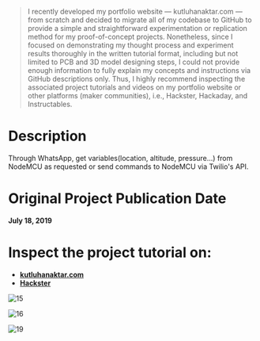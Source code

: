> I recently developed my portfolio website — kutluhanaktar.com — from scratch and decided to migrate all of my codebase to GitHub to provide a simple and straightforward experimentation or replication method for my proof-of-concept projects. Nonetheless, since I focused on demonstrating my thought process and experiment results thoroughly in the written tutorial format, including but not limited to PCB and 3D model designing steps, I could not provide enough information to fully explain my concepts and instructions via GitHub descriptions only. Thus, I highly recommend inspecting the associated project tutorials and videos on my portfolio website or other platforms (maker communities), i.e., Hackster, Hackaday, and Instructables.

# Description

Through WhatsApp, get variables(location, altitude, pressure...) from NodeMCU as requested or send commands to NodeMCU via Twilio's API.

# Original Project Publication Date

**July 18, 2019**

# Inspect the project tutorial on:

- **[kutluhanaktar.com](https://www.kutluhanaktar.com/projects/WhatsApp_Mapping_and_Weather_Forecast_Chat_Bot/)**
- **[Hackster](https://www.hackster.io/kutluhan-aktar/whatsapp-mapping-and-weather-forecast-chat-bot-6a9d39)**

![15](https://github.com/user-attachments/assets/4438b2c5-ec78-4954-b47e-6fd2f9e23911)

![16](https://github.com/user-attachments/assets/58b21427-4ada-4f6d-baba-b1e5ce76d314)


![19](https://github.com/user-attachments/assets/a14a6a5b-e87c-44ff-a873-cc066a64c4b9)
